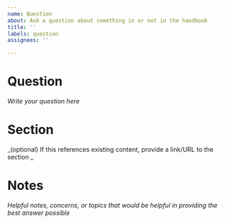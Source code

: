 ```yaml
---
name: Question
about: Ask a question about something in or not in the handbook
title: ''
labels: question
assignees: ''

---
```


# Question
_Write your question here_

# Section
_(optional) If this references existing content, provide a link/URL to the section _

# Notes
_Helpful notes, concerns, or topics that would be helpful in providing the best answer possible_
